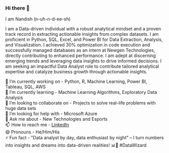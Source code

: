 ### Hi there 👋

I am Nandish (n-uh-n-d-ee-sh)

I am a Data-driven individual with a robust analytical mindset and a proven track record in extracting actionable insights from complex datasets. I am proficient in Python, SQL, Excel, and Power BI for Data Extraction, Analysis, and Visualization. I achieved 30% optimization in code execution and successfully managed databases as an intern at Newgen Technologies, directly contributing to enhanced performance. I am adept at discerning emerging trends and leveraging data insights to drive informed decisions. I am seeking an impactful Data Analyst role to contribute tailored analytical expertise and catalyze business growth through actionable insights.

🔭 I’m currently working on - Python, R, Machine Learning, Power BI, Tableau, SQL, AWS  
🌱 I’m currently learning - Machine Learning Algorithms, Exploratory Data Analysis  
👯 I’m looking to collaborate on - Projects to solve real-life problems with huge data sets    
🤔 I’m looking for help with - Microsoft Azure  
💬 Ask me about - New Technologies and Esports  
📫 How to reach me - [LinkedIn](https://www.linkedin.com/in/nandishbhagat/)  
😄 Pronouns - He/Him/His   
⚡ Fun fact - "Data analyst by day, data enthusiast by night" – I turn numbers into insights and dreams into data-driven realities! 📊💫 #DataWizard  


<!--
**NandishBhagat/NandishBhagat** is a ✨ _special_ ✨ repository because its `README.md` (this file) appears on your GitHub profile.

Here are some ideas to get you started:

- 🔭 I’m currently working on ...
- 🌱 I’m currently learning ...
- 👯 I’m looking to collaborate on ...
- 🤔 I’m looking for help with ...
- 💬 Ask me about ...
- 📫 How to reach me: ...
- 😄 Pronouns: ...
- ⚡ Fun fact: ...
-->
